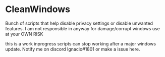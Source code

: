 # CleanWindows
Bunch of scripts that help disable privacy settings or disable unwanted features.
I am not responsible in anyway for damage/corrupt windows use at your OWN RISK

this is a work inprogress scripts can stop working after a major windows update. Notify me on discord Ignacio#1801 or make a issue here.
